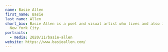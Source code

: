 ```yaml
---
name: Basie Allen
first_name: Basie
last_name: Allen
short_bio: Basie Allen is a poet and visual artist who lives and also is from
  New York City.
portraits:
  - media: 2020/11/basie-allen
website: https://www.basieallen.com/
---
```

